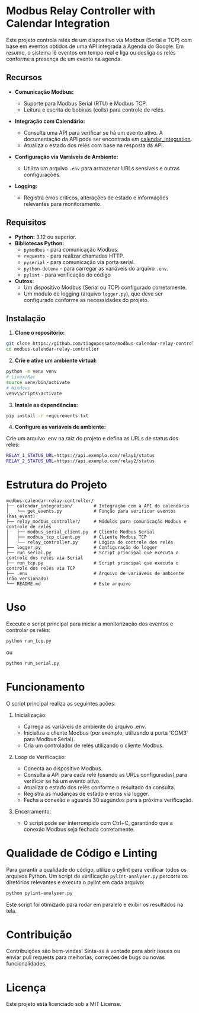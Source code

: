 # Modbus Relay Controller with Calendar Integration

Este projeto controla relés de um dispositivo via Modbus (Serial e TCP) com base em eventos obtidos de uma API integrada à Agenda do Google. Em resumo, o sistema lê eventos em tempo real e liga ou desliga os relés conforme a presença de um evento na agenda.

## Recursos

- **Comunicação Modbus:**  
  - Suporte para Modbus Serial (RTU) e Modbus TCP.
  - Leitura e escrita de bobinas (coils) para controle de relés.

- **Integração com Calendário:**  
  - Consulta uma API para verificar se há um evento ativo. A documentação da API pode ser encontrada em [calendar_integration](./calendar_integration).
  - Atualiza o estado dos relés com base na resposta da API.

- **Configuração via Variáveis de Ambiente:**  
  - Utiliza um arquivo `.env` para armazenar URLs sensíveis e outras configurações.

- **Logging:**  
  - Registra erros críticos, alterações de estado e informações relevantes para monitoramento.

## Requisitos

- **Python:** 3.12 ou superior.
- **Bibliotecas Python:**
  - `pymodbus` - para comunicação Modbus.
  - `requests` - para realizar chamadas HTTP.
  - `pyserial` - para comunicação via porta serial.
  - `python-dotenv` - para carregar as variáveis do arquivo `.env`.
  - `pylint` - para verificação do código
- **Outros:**  
  - Um dispositivo Modbus (Serial ou TCP) configurado corretamente.
  - Um módulo de logging (arquivo `logger.py`), que deve ser configurado conforme as necessidades do projeto.

## Instalação

1. **Clone o repositório:**
```bash
git clone https://github.com/tiagopossato/modbus-calendar-relay-controller.git
cd modbus-calendar-relay-controller
```

2. **Crie e ative um ambiente virtual:**
```bash
python -m venv venv
# Linux/Mac
source venv/bin/activate
# Windows
venv\Scripts\activate
```

3. **Instale as dependências:**
```bash
pip install -r requirements.txt
```

4. **Configure as variáveis de ambiente:**

Crie um arquivo .env na raiz do projeto e defina as URLs de status dos relés:
```bash
RELAY_1_STATUS_URL=https://api.exemplo.com/relay1/status
RELAY_2_STATUS_URL=https://api.exemplo.com/relay2/status
```

# Estrutura do Projeto

    modbus-calendar-relay-controller/
    ├── calendar_integration/        # Integração com a API do calendário
    │   └── get_events.py            # Função para verificar eventos (has_event)
    ├── relay_modbus_controller/     # Módulos para comunicação Modbus e controle de relés
    │   ├── modbus_serial_client.py  # Cliente Modbus Serial
    │   ├── modbus_tcp_client.py     # Cliente Modbus TCP
    │   └── relay_controller.py      # Lógica de controle dos relés
    ├── logger.py                    # Configuração do logger
    ├── run_serial.py                # Script principal que executa o controle dos relés via Serial
    ├── run_tcp.py                   # Script principal que executa o controle dos relés via TCP
    ├── .env                         # Arquivo de variáveis de ambiente (não versionado)
    └── README.md                    # Este arquivo


# Uso

Execute o script principal para iniciar a monitorização dos eventos e controlar os relés:

```bash
python run_tcp.py
```
ou 

```bash
python run_serial.py
```

# Funcionamento

O script principal realiza as seguintes ações:

1. Inicialização:
    - Carrega as variáveis de ambiente do arquivo .env.
    - Inicializa o cliente Modbus (por exemplo, utilizando a porta 'COM3' para Modbus Serial).
    - Cria um controlador de relés utilizando o cliente Modbus.

2. Loop de Verificação:
    - Conecta ao dispositivo Modbus.
    - Consulta a API para cada relé (usando as URLs configuradas) para verificar se há um evento ativo.
    - Atualiza o estado dos relés conforme o resultado da consulta.
    - Registra as mudanças de estado e erros via logger.
    - Fecha a conexão e aguarda 30 segundos para a próxima verificação.

3. Encerramento:
    - O script pode ser interrompido com Ctrl+C, garantindo que a conexão Modbus seja fechada corretamente.

# Qualidade de Código e Linting

Para garantir a qualidade do código, utilize o pylint para verificar todos os arquivos Python. Um script de verificação `pylint-analyser.py` percorre os diretórios relevantes e executa o pylint em cada arquivo:
```bash
python pylint-analyser.py
```
Este script foi otimizado para rodar em paralelo e exibir os resultados na tela.

# Contribuição

Contribuições são bem-vindas! Sinta-se à vontade para abrir issues ou enviar pull requests para melhorias, correções de bugs ou novas funcionalidades.

# Licença

Este projeto está licenciado sob a MIT License.
